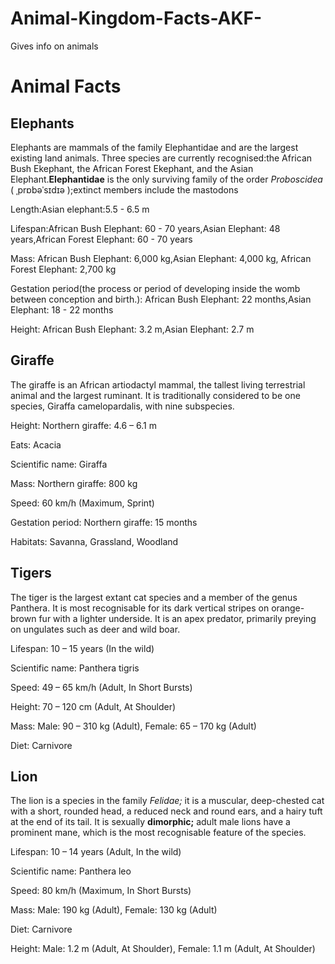 # Animal-Kingdom-Facts-AKF-
Gives info on animals
<DOCTYPE html>
<meta charset="utf-8">
        
<html>
  <head>
          
  <body>
    <h1>Animal Facts
    </h1>
    <h2 id="elephants">Elephants </h2>
    <p>Elephants are mammals of the family Elephantidae and are the largest existing land animals.
    Three species are currently recognised:the African Bush Ekephant, the African Forest Ekephant, and the Asian Elephant.<strong>Elephantidae</strong> is the only surviving family of the order <em>Proboscidea</em> ( ˌprɒbəˈsɪdɪə );extinct members include the mastodons</p>
 <p>Length:Asian elephant:5.5 - 6.5 m</p> 
 <p>Lifespan:African Bush Elephant: 60 - 70 years,Asian Elephant: 48 years,African Forest Elephant: 60 - 70 years</p> 
  <p>Mass: African Bush Elephant: 6,000 kg,Asian Elephant: 4,000 kg, African Forest Elephant: 2,700 kg</p>
  <p>Gestation period(the process or period of developing inside the womb between conception and birth.): African Bush Elephant: 22 months,Asian Elephant: 18 - 22 months</p>
  <p>Height: African Bush Elephant: 3.2 m,Asian Elephant: 2.7 m</p>
        <h2 id="giraffes">Giraffe </h2>
        <p>The giraffe is an African artiodactyl mammal, the tallest living terrestrial animal and the largest ruminant. It is traditionally considered to be one species, Giraffa camelopardalis, with nine subspecies.</p>
<p>Height: Northern giraffe: 4.6 – 6.1 m</p><p>Eats: Acacia</p><p>Scientific name: Giraffa</p><p>Mass: Northern giraffe: 800 kg 
</p><p>Speed: 60 km/h (Maximum, Sprint)</p><p>Gestation period: Northern giraffe: 15 months</p><p>Habitats: Savanna, Grassland, Woodland</p>
        <h2 id="tigers">Tigers </h2>
        <p>The tiger is the largest extant cat species and a member of the genus Panthera. It is most recognisable for its dark vertical stripes on orange-brown fur with a lighter underside. It is an apex predator, primarily preying on ungulates such as deer and wild boar.</p>
        <p>Lifespan: 10 – 15 years (In the wild)</p>
        <p>Scientific name: Panthera tigris</p>
        <p>Speed: 49 – 65 km/h (Adult, In Short Bursts)</p>
        <p>Height: 70 – 120 cm (Adult, At Shoulder)</p>
        <p>Mass: Male: 90 – 310 kg (Adult), Female: 65 – 170 kg (Adult)</p>
        <p>Diet: Carnivore</p>
        <h2 id="lions">Lion </h2>
        <p>The lion is a species in the family <em>Felidae;</em> it is a muscular, deep-chested cat with a short, rounded head, a reduced neck and round ears, and a hairy tuft at the end of its tail. It is sexually <strong>dimorphic;</strong> adult male lions have a prominent mane, which is the most recognisable feature of the species.</p>
        <p>Lifespan: 10 – 14 years (Adult, In the wild)</p>
        <p>Scientific name: Panthera leo</p>
        <p>Speed: 80 km/h (Maximum, In Short Bursts)</p>
        <p>Mass: Male: 190 kg (Adult), Female: 130 kg (Adult)</p>
        <p>Diet: Carnivore</p>
        <p>Height: Male: 1.2 m (Adult, At Shoulder), Female: 1.1 m (Adult, At Shoulder)
</p>

</head>
  </body>
</html>
